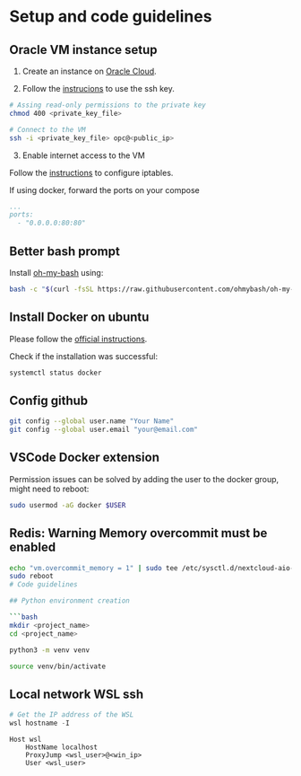 # Setup and code guidelines

## Oracle VM instance setup

1. Create an instance on [Oracle Cloud](https://cloud.oracle.com/compute/instances/create).

2. Follow the [instrucions](https://docs.oracle.com/en-us/iaas/Content/GSG/Tasks/testingconnection.htm) to use the ssh key.

```bash
# Assing read-only permissions to the private key
chmod 400 <private_key_file>

# Connect to the VM
ssh -i <private_key_file> opc@<public_ip>
```

3. Enable internet access to the VM

Follow the [instructions](https://docs.oracle.com/en-us/iaas/developer-tutorials/tutorials/flask-on-ubuntu/01oci-ubuntu-flask-summary.htm) to configure iptables.

If using docker, forward the ports on your compose

```yaml
...
ports:
  - "0.0.0.0:80:80"
```

## Better bash prompt

Install [oh-my-bash](https://github.com/ohmybash/oh-my-bash) using:

```bash
bash -c "$(curl -fsSL https://raw.githubusercontent.com/ohmybash/oh-my-bash/master/tools/install.sh)"
```

## Install Docker on ubuntu

Please follow the [official instructions](https://docs.docker.com/engine/install/ubuntu/).

Check if the installation was successful:

```bash
systemctl status docker
```

## Config github

```bash
git config --global user.name "Your Name"
git config --global user.email "your@email.com"
```

## VSCode Docker extension

Permission issues can be solved by adding the user to the docker group, might need to reboot:

```bash
sudo usermod -aG docker $USER
```

## Redis: Warning Memory overcommit must be enabled

```bash
echo "vm.overcommit_memory = 1" | sudo tee /etc/sysctl.d/nextcloud-aio-memory-overcommit.conf
sudo reboot
# Code guidelines

## Python environment creation

```bash
mkdir <project_name>
cd <project_name>

python3 -m venv venv

source venv/bin/activate
```
## Local network WSL ssh

```powershell
# Get the IP address of the WSL
wsl hostname -I
```

```.ssh/config
Host wsl
    HostName localhost
    ProxyJump <wsl_user>@<win_ip>
    User <wsl_user>
```